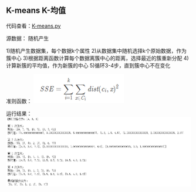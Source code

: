 
## K-means K-均值


代码查看：[K-means.py](K-means.py)  

源数据： 随机产生

 
1)随机产生数据集，每个数据k个属性 
2)从数据集中随机选择k个原始数据，作为簇中心 
3)根据距离函数计算每个数据离簇中心的距离，选择最近的簇重新分配 
4)计算新簇的平均值，作为新簇的中心 
5)循环3-4步，直到簇中心不在变化 
 
准则函数： 
![result](imgs/kmeans.png)

运行结果：
![result](imgs/result.png)
